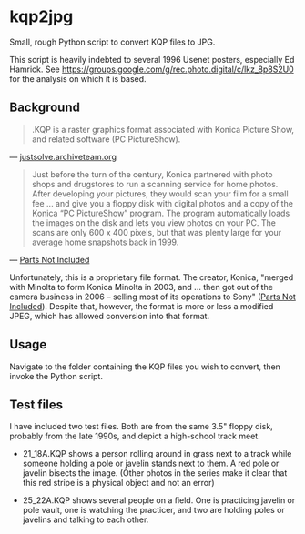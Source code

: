 # kqp2jpg
Small, rough Python script to convert KQP files to JPG.

This script is heavily indebted to several 1996 Usenet posters, especially
Ed Hamrick. See https://groups.google.com/g/rec.photo.digital/c/lkz_8p8S2U0
for the analysis on which it is based.

## Background
> .KQP is a raster graphics format associated with Konica Picture Show, and related software (PC PictureShow).

— [justsolve.archiveteam.org](http://justsolve.archiveteam.org/wiki/KQP)

> Just before the turn of the century, Konica partnered with photo shops and drugstores to run a scanning service for home photos. After developing your pictures, they would scan your film for a small fee ... and give you a floppy disk with digital photos and a copy of the Konica “PC PictureShow” program. The program automatically loads the images on the disk and lets you view photos on your PC. The scans are only 600 x 400 pixels, but that was plenty large for your average home snapshots back in 1999.

— [Parts Not Included](https://www.partsnotincluded.com/converting-konica-quality-photo-kqp-files/)

Unfortunately, this is a proprietary file format. The creator, Konica, "merged with Minolta to form Konica Minolta in 2003, and ... then got out of the camera business in 2006 – selling most of its operations to Sony" ([Parts Not Included](https://www.partsnotincluded.com/converting-konica-quality-photo-kqp-files/)). Despite that, however, the format is more or less a modified JPEG, which has allowed conversion into that format.

## Usage

Navigate to the folder containing the KQP files you wish to convert, then invoke the Python script.

## Test files

I have included two test files. Both are from the same 3.5" floppy disk, probably from the late 1990s, and depict a high-school track meet.

- 21_18A.KQP shows a person rolling around in grass next to a track while someone holding a pole or javelin stands next to them. A red pole or javelin bisects the image. (Other photos in the series make it clear that this red stripe is a physical object and not an error)

- 25_22A.KQP shows several people on a field. One is practicing javelin or pole vault, one is watching the practicer, and two are holding poles or javelins and talking to each other.
